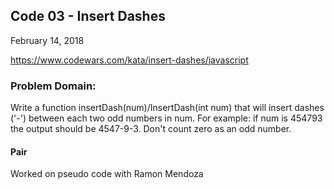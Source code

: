 ## Code 03 - Insert Dashes

February 14, 2018

https://www.codewars.com/kata/insert-dashes/javascript

### Problem Domain:
Write a function insertDash(num)/InsertDash(int num) that will insert dashes ('-') between each two odd numbers in num. For example: if num is 454793 the output should be 4547-9-3. Don't count zero as an odd number.

#### Pair
Worked on pseudo code with Ramon Mendoza